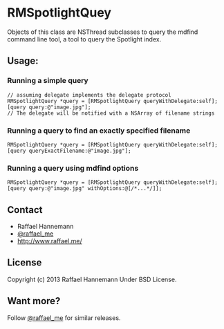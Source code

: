 # RMSpotlightQuey

Objects of this class are NSThread subclasses to query the mdfind command line tool, a tool to query the Spotlight index.

## Usage:
### Running a simple query
	// assuming delegate implements the delegate protocol
	RMSpotlightQuery *query = [RMSpotlightQuery queryWithDelegate:self];
	[query query:@"image.jpg"];
	// The delegate will be notified with a NSArray of filename strings

### Running a query to find an exactly specified filename
	RMSpotlightQuery *query = [RMSpotlightQuery queryWithDelegate:self];
	[query queryExactFilename:@"image.jpg"];

### Running a query using mdfind options
	RMSpotlightQuery *query = [RMSpotlightQuery queryWithDelegate:self];
	[query query:@"image.jpg" withOptions:@[/*...*/]];

## Contact

* Raffael Hannemann
* [@raffael_me](http://www.twitter.com/raffael_me/)
* http://www.raffael.me/

## License

Copyright (c) 2013 Raffael Hannemann
Under BSD License.

## Want more?

Follow [@raffael_me](http://www.twitter.com/raffael_me/) for similar releases.
